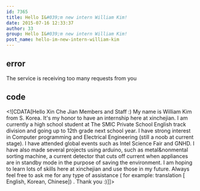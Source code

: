 ```yaml
---
id: 7365
title: Hello I&#039;m new intern William Kim!
date: 2015-07-16 12:33:37
author: 33
group: Hello I&#039;m new intern William Kim!
post_name: hello-im-new-intern-william-kim
---
```


## error
The service is receiving too many requests from you

## code
 <!\[CDATA\[Hello Xin Che Jian Members and Staff :) My name is William Kim from S. Korea. It's my honor to have an internship here at xinchejian. I am currently a high school student at The SMIC Private School English track division and going up to 12th grade next school year. I have strong interest in Computer programming and Electrical Engineering (still a noob at current stage). I have attended global events such as Intel Science Fair and GNHD. I have also made several projects using arduino, such as metal&nonmental sorting machine, a current detector that cuts off current when appliances are in standby mode in the purpose of saving the environment. I am hoping to learn lots of skills here at xinchejian and use those in my future. Always feel free to ask me for any type of assistance ( for example: translation \[ English, Korean, Chinese\]) . Thank you :)\]\]> 
